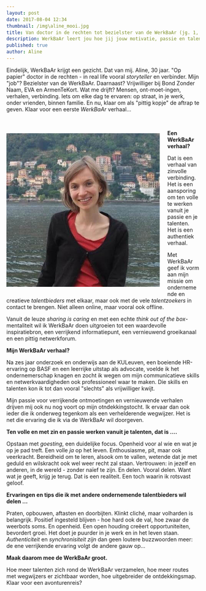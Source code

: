 ```yaml
---
layout: post
date: 2017-08-04 12:34
thumbnail: /img\aline_mooi.jpg
title: Van doctor in de rechten tot bezielster van de WerkBaAr (jg. 1, afl. 1)
description: WerkBaAr leert jou hoe jij jouw motivatie, passie en talent onder woorden brengt en hoe je jouw werkdroom verwerkt tot een WerkBaAr verhaal.
published: true
author: Aline
---
```

Eindelijk, WerkBaAr krijgt een gezicht. Dat van mij. Aline, 30 jaar. "Op papier" doctor in de rechten - in real life vooral *storyteller* en verbinder. Mijn "job"? Bezielster van de WerkBaAr. Daarnaast? Vrijwilliger bij Bond Zonder Naam, EVA en ArmenTeKort. Wat me drijft? Mensen, ont-moet-ingen, verhalen, verbinding. Iets om elke dag te ervaren: op straat, in je werk, onder vrienden, binnen familie. En nu, klaar om als "pittig kopje" de aftrap te geven. Klaar voor een eerste *WerkBaAr* verhaal...

<img alt="Aline" class="img-responsive" style="float: left;margin:40px 20px 15px 0" src="/img\aline_mooi.jpg">

<br>

**Een WerkBaAr verhaal?**

Dat is een verhaal van zinvolle verbinding. Het is een aansporing om ten volle te werken vanuit je passie en je talenten. Het is een authentiek verhaal.

Met WerkBaAr geef ik vorm aan mijn missie om ondernemende en creatieve *talentbieders* met elkaar, maar ook met de vele *talentzoekers* in contact te brengen. Niet alleen online, maar vooral ook offline.

Vanuit de leuze *sharing is caring* en met een echte *think out of the box*-mentaliteit wil ik WerkBaAr doen uitgroeien tot een waardevolle inspiratiebron, een verrijkend informatiepunt, een vernieuwend groeikanaal en een pittig netwerkforum.

**Mijn WerkBaAr verhaal?**

Na zes jaar onderzoek en onderwijs aan de KULeuven, een boeiende HR-ervaring op BASF en een leerrijke uitstap als advocate, voelde ik het ondernemerschap knagen en zocht ik wegen om mijn communicatieve skills en netwerkvaardigheden ook professioneel waar te maken. Die skills en talenten kon ik tot dan vooral "slechts" als vrijwilliger kwijt.

Mijn passie voor verrijkende ontmoetingen en vernieuwende  verhalen drijven mij ook nu nog voort op mijn otndekkingstocht. Ik ervaar dan ook ieder die ik onderweg tegenkom als een verhelderende wegwijzer. Het is net die ervaring die ik via de WerkBaAr wil doorgeven.

**Ten volle en met zin en passie werken vanuit je talenten, dat is ....**

Opstaan met *goesting*, een duidelijke focus. Openheid voor al wie en wat je op je pad treft. Een volle *ja* op het leven. Enthousiasme, pit, maar ook veerkracht. Bereidheid om te leren, alsook om te vallen, wetende dat je met geduld en wilskracht ook wel weer recht zal staan. Vertrouwen: in jezelf en anderen, in de wereld - zonder naïef te zijn. En delen. Vooral delen. Want wat je geeft, krijg je terug. Dat is een realiteit. Een toch waarin ik rotsvast geloof.

**Ervaringen en tips die ik met andere ondernemende talentbieders wil delen ...**

Praten, opbouwen, aftasten en doorbijten. Klinkt cliché, maar volharden is belangrijk. Positief ingesteld blijven - hoe hard ook de val, hoe zwaar de weerbots soms. En openheid. Een open houding creëert opportuniteiten, bevordert groei. Het doet je puurder in je werk en in het leven staan. *Authenticiteit* en *synchronisiteit zijn* dan geen loutere buzzwoorden meer: de ene verrijkende ervaring volgt de andere gauw op...

**Maak daarom mee de WerkBaAr groot.**

Hoe meer talenten zich rond de WerkBaAr verzamelen, hoe meer routes met wegwijzers er zichtbaar worden, hoe uitgebreider de ontdekkingsmap. Klaar voor een avonturenreis?
